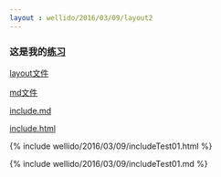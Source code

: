 ```yaml
---
layout : wellido/2016/03/09/layout2
---
```



### 这是我的[练习](http://bigdata-mindstorms.github.io/jekyll-playground/public/wellido/2016/03/09/index.html)

[layout文件](https://github.com/bigdata-mindstorms/jekyll-playground/blob/gh-pages/_layouts/wellido/2016/03/08/layoutTest1.html)

[md文件](https://github.com/bigdata-mindstorms/jekyll-playground/blob/gh-pages/public/wellido/2016/03/09/index.md)

[include.md](https://github.com/bigdata-mindstorms/jekyll-playground/blob/gh-pages/_includes/wellido/2016/03/09/includeTest01.md)

[include.html](https://github.com/bigdata-mindstorms/jekyll-playground/blob/gh-pages/_includes/wellido/2016/03/09/includeTest01.html)

{% include wellido/2016/03/09/includeTest01.html %}

{% include wellido/2016/03/09/includeTest01.md %}
